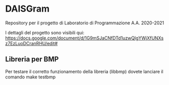 # DAISGram
Repository per il progetto di Laboratorio di Programmazione A.A. 2020-2021

I dettagli del progetto sono visibili qui:
https://docs.google.com/document/d/1G9mSJaCNfDTd1uzwQlgYWjXfUNXsz7EzLuoDCranRHU/edit#

## Libreria per BMP
Per testare il corretto funzionamento della libreria (libbmp) dovete lanciare il comando
make testbmp
